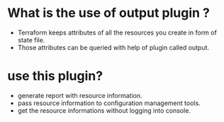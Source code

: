 # What is the use of output plugin ?
* Terraform keeps attributes of all the resources you create in form of state file. 
* Those attributes can be queried with help of plugin called output.

# use this plugin?
* generate report with resource information.
* pass resource information to configuration management tools.
* get the resource informations without logging into console.